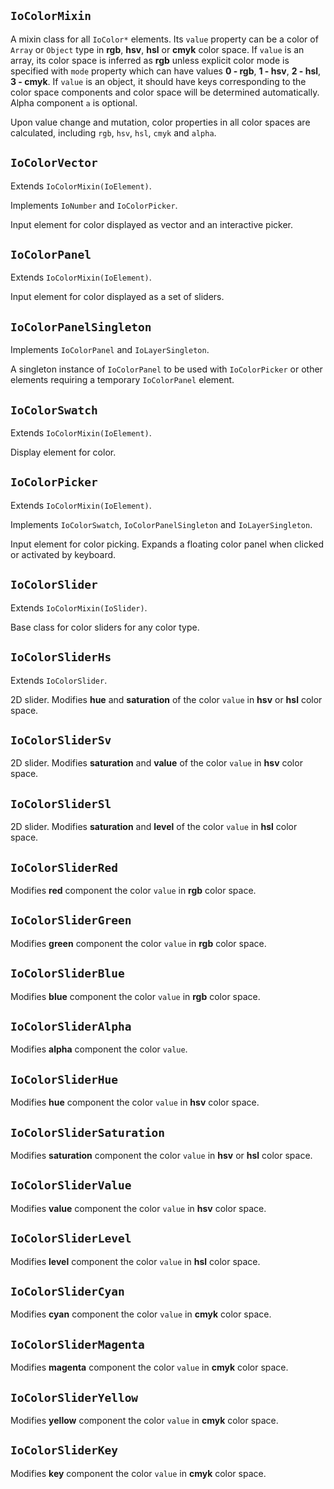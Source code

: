 ## `IoColorMixin`

A mixin class for all `IoColor*` elements. Its `value` property can be a color of `Array` or `Object` type in **rgb**, **hsv**, **hsl** or **cmyk** color space. If `value` is an array, its color space is inferred as **rgb** unless explicit color mode is specified with `mode` property which can have values **0 - rgb**, **1 - hsv**, **2 - hsl**, **3 - cmyk**. If `value` is an object, it should have keys corresponding to the color space components and color space will be determined automatically. Alpha component `a` is optional.

Upon value change and mutation, color properties in all color spaces are calculated, including `rgb`, `hsv`, `hsl`, `cmyk` and `alpha`.

## `IoColorVector`

Extends `IoColorMixin(IoElement)`.

Implements `IoNumber` and `IoColorPicker`.

Input element for color displayed as vector and an interactive picker.

<io-element-demo element="io-color-vector"
properties='{"mode": 0, "value": [1, 0.5, 0, 0.5]}'
config='{"value": ["io-properties"], "mode": ["io-menu-option", {"options": [{"value": 0, "label": "0 - rgb"}, {"value": 1, "label": "1 - hsv"}, {"value": 2, "label": "2 - hsl"}, {"value": 3, "label": "3 - cmyk"}]}]}
'></io-element-demo>


## `IoColorPanel`

Extends `IoColorMixin(IoElement)`.

Input element for color displayed as a set of sliders.

<io-element-demo element="io-color-panel"
width= "192px"
height= "128px"
properties='{"mode": 0, "value": [1, 0.5, 0, 0.5], "horizontal": true}'
config='{"value": ["io-properties"], "mode": ["io-menu-option", {"options": [{"value": 0, "label": "0 - rgb"}, {"value": 1, "label": "1 - hsv"}, {"value": 2, "label": "2 - hsl"}, {"value": 3, "label": "3 - cmyk"}]}]}
'></io-element-demo>

## `IoColorPanelSingleton`

Implements `IoColorPanel` and `IoLayerSingleton`.

A singleton instance of `IoColorPanel` to be used with `IoColorPicker` or other elements requiring a temporary `IoColorPanel` element.

## `IoColorSwatch`

Extends `IoColorMixin(IoElement)`.

Display element for color.

<io-element-demo element="io-color-swatch"
properties='{"value": {"h": 1, "s": 0.5, "v": 1, "a": 0.5}}'
config='{"value": ["io-properties"]}
'></io-element-demo>

## `IoColorPicker`

Extends `IoColorMixin(IoElement)`.

Implements `IoColorSwatch`, `IoColorPanelSingleton` and `IoLayerSingleton`.

Input element for color picking. Expands a floating color panel when clicked or activated by keyboard.

<io-element-demo element="io-color-picker"
  properties='{"value": [0.2, 0.8, 0.5, 0.9]}'
  config='{"value": ["io-color-vector"]}
'></io-element-demo>

## `IoColorSlider`

Extends `IoColorMixin(IoSlider)`.

Base class for color sliders for any color type.

## `IoColorSliderHs`

Extends `IoColorSlider`.

2D slider. Modifies **hue** and **saturation** of the color `value` in **hsv** or **hsl** color space.

<io-element-demo element="io-color-slider-hs"
width="64px" height="64px"
properties='{"value": [0.5, 1, 0.5, 0.5], "horizontal": true}'
config='{"value": ["io-properties"]}
'></io-element-demo>

## `IoColorSliderSv`

2D slider. Modifies **saturation** and **value** of the color `value` in **hsv** color space.

<io-element-demo element="io-color-slider-sv"
  width="64px" height="64px"
  properties='{"value": [1, 0.5, 0.5, 0.5], "horizontal": true}'
  config='{"value": ["io-properties"]}
'></io-element-demo>

## `IoColorSliderSl`

2D slider. Modifies **saturation** and **level** of the color `value` in **hsl** color space.

<io-element-demo element="io-color-slider-sl"
  width="64px" height="64px"
  properties='{"value": [1, 0.5, 0.5, 0.5], "horizontal": true}'
  config='{"value": ["io-properties"]}
'></io-element-demo>

## `IoColorSliderRed`

Modifies **red** component the color `value` in **rgb** color space.

<io-element-demo element="io-color-slider-red"
  properties='{"value": [0, 0, 0, 1]}'
  config='{"value": ["io-properties"]}
'></io-element-demo>

## `IoColorSliderGreen`

Modifies **green** component the color `value` in **rgb** color space.

<io-element-demo element="io-color-slider-green"
  properties='{"value": [0, 0, 0, 1]}'
  config='{"value": ["io-properties"]}
'></io-element-demo>

## `IoColorSliderBlue`

Modifies **blue** component the color `value` in **rgb** color space.

<io-element-demo element="io-color-slider-blue"
  properties='{"value": [0, 0, 0, 1]}'
  config='{"value": ["io-properties"]}
'></io-element-demo>

## `IoColorSliderAlpha`

Modifies **alpha** component the color `value`.

<io-element-demo element="io-color-slider-alpha"
  properties='{"value": [1, 1, 1, 0.5]}'
  config='{"value": ["io-properties"]}
'></io-element-demo>

## `IoColorSliderHue`

Modifies **hue** component the color `value` in **hsv** color space.

<io-element-demo element="io-color-slider-hue"
  properties='{"value": [1, 0, 0, 1], "mode": 0}'
  config='{"value": ["io-properties"]}
'></io-element-demo>

## `IoColorSliderSaturation`

Modifies **saturation** component the color `value` in **hsv** or **hsl** color space.

<io-element-demo element="io-color-slider-saturation"
  properties='{"value": [1, 0, 0, 1], "mode": 1}'
  config='{"value": ["io-properties"]}
'></io-element-demo>

## `IoColorSliderValue`

Modifies **value** component the color `value` in **hsv** color space.

<io-element-demo element="io-color-slider-value"
  properties='{"value": [1, 0, 0, 1], "mode": 1}'
  config='{"value": ["io-properties"]}
'></io-element-demo>

## `IoColorSliderLevel`

Modifies **level** component the color `value` in **hsl** color space.

<io-element-demo element="io-color-slider-level"
  properties='{"value": [1, 0, 0, 1], "mode": 2}'
  config='{"value": ["io-properties"]}
'></io-element-demo>

## `IoColorSliderCyan`

Modifies **cyan** component the color `value` in **cmyk** color space.

<io-element-demo element="io-color-slider-cyan"
  properties='{"value": [0, 0, 0, 0], "mode": 3}'
  config='{"value": ["io-properties"]}
'></io-element-demo>

## `IoColorSliderMagenta`

Modifies **magenta** component the color `value` in **cmyk** color space.

<io-element-demo element="io-color-slider-magenta"
  properties='{"value": [0, 0, 0, 0], "mode": 3}'
  config='{"value": ["io-properties"]}
'></io-element-demo>

## `IoColorSliderYellow`

Modifies **yellow** component the color `value` in **cmyk** color space.

<io-element-demo element="io-color-slider-yellow"
  properties='{"value": [0, 0, 0, 0], "mode": 3}'
  config='{"value": ["io-properties"]}
'></io-element-demo>

## `IoColorSliderKey`

Modifies **key** component the color `value` in **cmyk** color space.

<io-element-demo element="io-color-slider-key"
  properties='{"value": [0, 0, 0, 0], "mode": 3}'
  config='{"value": ["io-properties"]}
'></io-element-demo>
